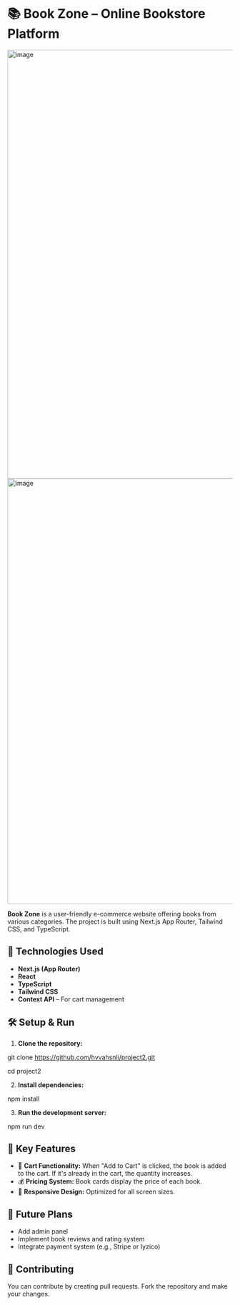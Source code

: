# 📚 Book Zone – Online Bookstore Platform
<img width="1890" height="960" alt="image" src="https://github.com/user-attachments/assets/698defa5-2e95-418b-bf50-887583d0e7a3" />
<img width="1889" height="953" alt="image" src="https://github.com/user-attachments/assets/51741efe-ea21-4207-ba58-5533c3207241" />




**Book Zone** is a user-friendly e-commerce website offering books from various categories. The project is built using Next.js App Router, Tailwind CSS, and TypeScript.

## 🚀 Technologies Used

* **Next.js (App Router)**
* **React**
* **TypeScript**
* **Tailwind CSS**
* **Context API** – For cart management


## 🛠️ Setup & Run

1. **Clone the repository:**

  git clone https://github.com/hvvahsnli/project2.git

  cd project2

2. **Install dependencies:**

  npm install

3. **Run the development server:**

  npm run dev

## 📌 Key Features

* 🛒 **Cart Functionality:** When "Add to Cart" is clicked, the book is added to the cart. If it's already in the cart, the quantity increases.
* 💰 **Pricing System:** Book cards display the price of each book.
* 📱 **Responsive Design:** Optimized for all screen sizes.


## 🧠 Future Plans

* Add admin panel
* Implement book reviews and rating system
* Integrate payment system (e.g., Stripe or Iyzico)

## 🤝 Contributing

You can contribute by creating pull requests. Fork the repository and make your changes.


